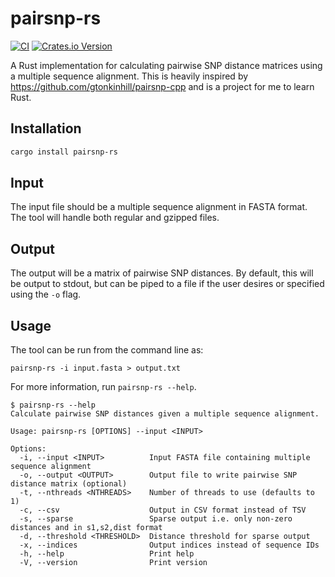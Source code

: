 # pairsnp-rs

[![CI](https://github.com/theabhirath/pairsnp-rs/actions/workflows/rust.yml/badge.svg)](https://github.com/theabhirath/pairsnp-rs/actions/workflows/rust.yml)
[![Crates.io Version](https://img.shields.io/crates/v/pairsnp-rs)](https://crates.io/crates/pairsnp-rs)

A Rust implementation for calculating pairwise SNP distance matrices using a multiple sequence alignment. This is heavily inspired by https://github.com/gtonkinhill/pairsnp-cpp and is a project for me to learn Rust.

## Installation

```bash
cargo install pairsnp-rs
```

## Input

The input file should be a multiple sequence alignment in FASTA format. The tool will handle both regular and gzipped files.

## Output

The output will be a matrix of pairwise SNP distances. By default, this will be output to stdout, but can be piped to a file if the user desires or specified using the `-o` flag.

## Usage

The tool can be run from the command line as:

```console
pairsnp-rs -i input.fasta > output.txt
```

For more information, run `pairsnp-rs --help`.

```console
$ pairsnp-rs --help
Calculate pairwise SNP distances given a multiple sequence alignment.

Usage: pairsnp-rs [OPTIONS] --input <INPUT>

Options:
  -i, --input <INPUT>          Input FASTA file containing multiple sequence alignment
  -o, --output <OUTPUT>        Output file to write pairwise SNP distance matrix (optional)
  -t, --nthreads <NTHREADS>    Number of threads to use (defaults to 1)
  -c, --csv                    Output in CSV format instead of TSV
  -s, --sparse                 Sparse output i.e. only non-zero distances and in s1,s2,dist format
  -d, --threshold <THRESHOLD>  Distance threshold for sparse output
  -x, --indices                Output indices instead of sequence IDs
  -h, --help                   Print help
  -V, --version                Print version
```

